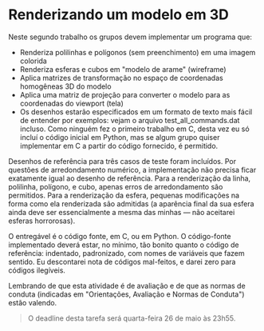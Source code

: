 # Renderizando um modelo em 3D
Neste segundo trabalho os grupos devem implementar um programa que:

 * Renderiza polilinhas e polígonos (sem preenchimento) em uma imagem colorida
 * Renderiza esferas e cubos em "modelo de arame" (wireframe)
 * Aplica matrizes de transformação no espaço de coordenadas homogêneas 3D do modelo
 * Aplica uma matriz de projeção para converter o modelo para as coordenadas do viewport (tela)
 * Os desenhos estarão especificados em um formato de texto mais fácil de entender por exemplos: vejam o arquivo test_all_commands.dat incluso. Como ninguém fez o primeiro trabalho em C, desta vez eu só incluí o código inicial em Python, mas se algum grupo quiser implementar em C a partir do código fornecido, é permitido.

Desenhos de referência para três casos de teste foram incluídos. Por questões de arredondamento numérico, a implementação não precisa ficar exatamente igual ao desenho de referência. Para a renderização da linha, polilinha, polígono, e cubo, apenas erros de arredondamento são permitidos. Para a renderização da esfera, pequenas modificações na forma como ela renderizada são admitidas (a aparência final da sua esfera ainda deve ser essencialmente a mesma das minhas — não aceitarei esferas horrorosas). 

O entregável é o código fonte, em C, ou em Python. O código-fonte implementado deverá estar, no mínimo, tão bonito quanto o código de referência: indentado, padronizado, com nomes de variáveis que fazem sentido. Eu descontarei nota de códigos mal-feitos, e darei zero para códigos ilegíveis. 

Lembrando de que esta atividade é de avaliação e de que as normas de conduta (indicadas em "Orientações, Avaliação e Normas de Conduta") estão valendo.

> O deadline desta tarefa será quarta-feira 26 de maio às 23h55.
